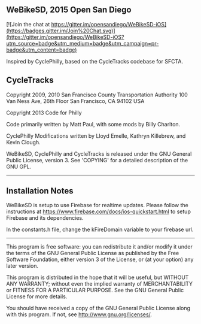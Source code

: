 WeBikeSD, 2015 Open San Diego
-----------

[![Join the chat at https://gitter.im/opensandiego/WeBikeSD-iOS](https://badges.gitter.im/Join%20Chat.svg)](https://gitter.im/opensandiego/WeBikeSD-iOS?utm_source=badge&utm_medium=badge&utm_campaign=pr-badge&utm_content=badge)  

Inspired by CyclePhilly, based on the CycleTracks codebase for SFCTA.


CycleTracks
-----------
Copyright 2009, 2010 San Francisco County Transportation Authority
100 Van Ness Ave, 26th Floor
San Francisco, CA 94102 USA

Copyright 2013 Code for Philly

Code primarily written by Matt Paul, with some mods by Billy Charlton.

CyclePhilly Modifications written by Lloyd Emelle, Kathryn Killebrew, and Kevin Clough.  

WeBikeSD, CyclePhilly and CycleTracks is released under the GNU General Public License, version 3.
See 'COPYING' for a detailed description of the GNU GPL.

-----------

Installation Notes
-----------
WeBikeSD is setup to use Firebase for realtime updates. Please follow the instructions
at https://www.firebase.com/docs/ios-quickstart.html to setup Firebase and its dependencies.  

In the constants.h file, change the kFireDomain variable to your firebase url.
  
-----------

This program is free software: you can redistribute it and/or modify
it under the terms of the GNU General Public License as published by
the Free Software Foundation, either version 3 of the License, or
(at your option) any later version.

This program is distributed in the hope that it will be useful,
but WITHOUT ANY WARRANTY; without even the implied warranty of
MERCHANTABILITY or FITNESS FOR A PARTICULAR PURPOSE.  See the
GNU General Public License for more details.

You should have received a copy of the GNU General Public License
along with this program.  If not, see <http://www.gnu.org/licenses/>.

